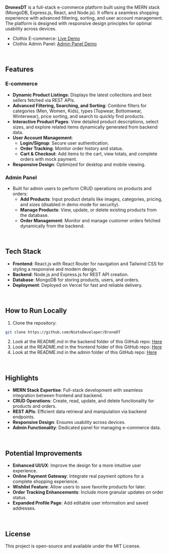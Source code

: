 **DronesDT** is a full-stack e-commerce platform built using the MERN stack (MongoDB, Express.js, React, and Node.js). It offers a seamless shopping experience with advanced filtering, sorting, and user account management. The platform is designed with responsive design principles for optimal usability across devices.

* Clothix E-commerce: [Live Demo](https://clothix.vercel.app/)
* Clothix Admin Panel: [Admin Panel Demo](https://clothix-admin.vercel.app/)
<br />

## Features
### E-commerce
* **Dynamic Product Listings**: Displays the latest collections and best sellers fetched via REST APIs.
* **Advanced Filtering, Searching, and Sorting**: Combine filters for categories (Men, Women, Kids), types (Topwear, Bottomwear, Winterwear), price sorting, and search to quickly find products.
* **Interactive Product Pages**: View detailed product descriptions, select sizes, and explore related items dynamically generated from backend data.
* **User Account Management**:
  * **Login/Signup**: Secure user authentication.
  * **Order Tracking**: Monitor order history and status.
  * **Cart & Checkout**: Add items to the cart, view totals, and complete orders with mock payment.
* **Responsive Design**: Optimized for desktop and mobile viewing.
### Admin Panel
* Built for admin users to perform CRUD operations on products and orders:
  * **Add Products**: Input product details like images, categories, pricing, and sizes (disabled in demo mode for security).
  * **Manage Products**: View, update, or delete existing products from the database.
  * **Order Management**: Monitor and manage customer orders fetched dynamically from the backend.
<br />

## Tech Stack
* **Frontend**: React.js with React Router for navigation and Tailwind CSS for styling a responsive and modern design.
* **Backend**: Node.js and Express.js for REST API creation.
* **Database**: MongoDB for storing products, users, and orders.
* **Deployment**: Deployed on Vercel for fast and reliable delivery.
<br />

## How to Run Locally
1. Clone the repository:
```bash
git clone https://github.com/NietoDeveloper/DroneDT
```
2. Look at the README.md in the backend folder of this GitHub repo: [Here](https://github.com/czhaoyiii/clothix/tree/main/backend)
3. Look at the README.md in the frontend folder of this GitHub repo: [Here](https://github.com/czhaoyiii/clothix/tree/main/frontend)
4. Look at the README.md in the admin folder of this GitHub repo: [Here](https://github.com/czhaoyiii/clothix/tree/main/admin)
<br />

## Highlights
* **MERN Stack Expertise**: Full-stack development with seamless integration between frontend and backend.
* **CRUD Operations**: Create, read, update, and delete functionality for products and orders.
* **REST APIs**: Efficient data retrieval and manipulation via backend endpoints.
* **Responsive Design**: Ensures usability across devices.
* **Admin Functionality**: Dedicated panel for managing e-commerce data.
<br />

## Potential Improvements
* **Enhanced UI/UX**: Improve the design for a more intuitive user experience.
* **Online Payment Gateway**: Integrate real payment options for a complete shopping experience.
* **Wishlist Feature**: Allow users to save favorite products for later.
* **Order Tracking Enhancements**: Include more granular updates on order status.
* **Expanded Profile Page**: Add editable user information and saved addresses.
<br />

## License
This project is open-source and available under the MIT License.

